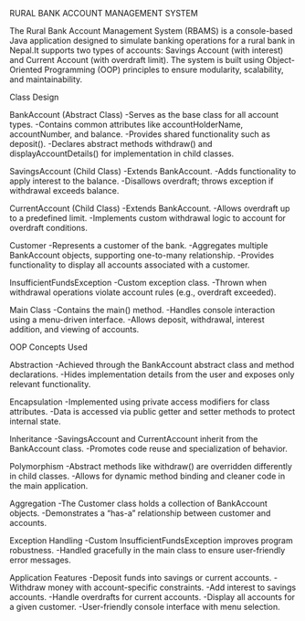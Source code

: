 RURAL BANK ACCOUNT MANAGEMENT SYSTEM

The Rural Bank Account Management System (RBAMS) is a console-based Java application designed to simulate banking operations for a rural bank in Nepal.It supports two types of accounts: Savings Account (with interest) and Current Account (with overdraft limit). The system is built using Object-Oriented Programming (OOP) principles to ensure modularity, scalability, and maintainability.

Class Design

BankAccount (Abstract Class)
-Serves as the base class for all account types.
-Contains common attributes like accountHolderName, accountNumber, and balance.
-Provides shared functionality such as deposit().
-Declares abstract methods withdraw() and displayAccountDetails() for implementation in child classes.

SavingsAccount (Child Class)
-Extends BankAccount.
-Adds functionality to apply interest to the balance.
-Disallows overdraft; throws exception if withdrawal exceeds balance.

CurrentAccount (Child Class)
-Extends BankAccount.
-Allows overdraft up to a predefined limit.
-Implements custom withdrawal logic to account for overdraft conditions.

Customer
-Represents a customer of the bank.
-Aggregates multiple BankAccount objects, supporting one-to-many relationship.
-Provides functionality to display all accounts associated with a customer.

InsufficientFundsException
-Custom exception class.
-Thrown when withdrawal operations violate account rules (e.g., overdraft exceeded).

Main Class
-Contains the main() method.
-Handles console interaction using a menu-driven interface.
-Allows deposit, withdrawal, interest addition, and viewing of accounts.

 
OOP Concepts Used

Abstraction
-Achieved through the BankAccount abstract class and method declarations.
-Hides implementation details from the user and exposes only relevant functionality.

Encapsulation
-Implemented using private access modifiers for class attributes.
-Data is accessed via public getter and setter methods to protect internal state.

Inheritance
-SavingsAccount and CurrentAccount inherit from the BankAccount class.
-Promotes code reuse and specialization of behavior.

Polymorphism
-Abstract methods like withdraw() are overridden differently in child classes.
-Allows for dynamic method binding and cleaner code in the main application.

Aggregation
-The Customer class holds a collection of BankAccount objects.
-Demonstrates a “has-a” relationship between customer and accounts.

Exception Handling
-Custom InsufficientFundsException improves program robustness.
-Handled gracefully in the main class to ensure user-friendly error messages.


Application Features
-Deposit funds into savings or current accounts.
-Withdraw money with account-specific constraints.
-Add interest to savings accounts.
-Handle overdrafts for current accounts.
-Display all accounts for a given customer.
-User-friendly console interface with menu selection.
